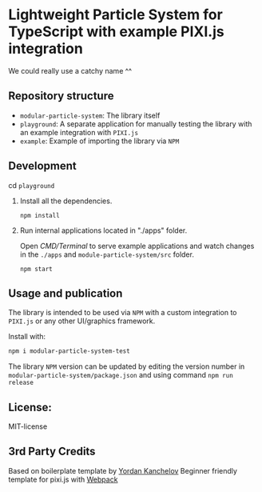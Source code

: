 # Lightweight Particle System for TypeScript with example PIXI.js integration

We could really use a catchy name ^^

## Repository structure

- `modular-particle-system`: The library itself
- `playground`: A separate application for manually testing the library with an example integration with `PIXI.js`
- `example`: Example of importing the library via `NPM`

## Development

cd `playground`

1. Install all the dependencies.

   ```
   npm install
   ```

2. Run internal applications located in "./apps" folder.

   Open _CMD/Terminal_ to serve example applications and watch changes in the `./apps` and `module-particle-system/src` folder.

   ```
   npm start
   ```

## Usage and publication

The library is intended to be used via `NPM` with a custom integration to `PIXI.js` or any other UI/graphics framework.

Install with:

```bash
npm i modular-particle-system-test
```

The library `NPM` version can be updated by editing the version number in `modular-particle-system/package.json` and using command `npm run release`

## License:

MIT-license

## 3rd Party Credits

Based on boilerplate template by [Yordan Kanchelov](https://github.com/yordan-kanchelov/pixi-typescript-boilerplate)
Beginner friendly template for pixi.js with [Webpack](https://webpack.js.org/)
